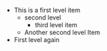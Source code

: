 * This is a first level item
  * second level
     * third level item
  * Another second level Item
* First level again